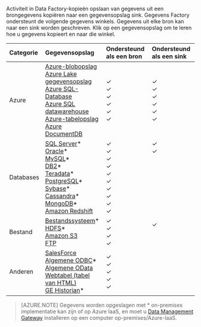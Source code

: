 Activiteit in Data Factory-kopieën opslaan van gegevens uit een brongegevens kopiëren naar een gegevensopslag sink. Gegevens Factory ondersteunt de volgende gegevens winkels. Gegevens uit elke bron kan naar een sink worden geschreven. Klik op een gegevensopslag om te leren hoe u gegevens kopieert en naar die winkel.

Categorie | Gegevensopslag | Ondersteund als een bron | Ondersteund als een sink
:------- | :--------- | :------------------ | :-----------------
Azure | [Azure-blobopslag](../articles/data-factory/data-factory-azure-blob-connector.md) <br/> [Azure Lake gegevensopslag](../articles/data-factory/data-factory-azure-datalake-connector.md) <br/> [Azure SQL-Database](../articles/data-factory/data-factory-azure-sql-connector.md) <br/> [Azure SQL datawarehouse](../articles/data-factory/data-factory-azure-sql-data-warehouse-connector.md) <br/> [Azure-tabelopslag](../articles/data-factory/data-factory-azure-table-connector.md) <br/> [Azure DocumentDB](../articles/data-factory/data-factory-azure-documentdb-connector.md) <br/> | ✓ <br/> ✓ <br/> ✓ <br/> ✓ <br/> ✓ <br/> ✓ | ✓ <br/> ✓ <br/> ✓ <br/> ✓ <br/> ✓ <br/> ✓
Databases | [SQL Server](../articles/data-factory/data-factory-sqlserver-connector.md)\* <br/> [Oracle](../articles/data-factory/data-factory-onprem-oracle-connector.md)\* <br/> [MySQL](../articles/data-factory/data-factory-onprem-mysql-connector.md)\* <br/> [DB2](../articles/data-factory/data-factory-onprem-db2-connector.md)\* <br/> [Teradata](../articles/data-factory/data-factory-onprem-teradata-connector.md)\* <br/> [PostgreSQL](../articles/data-factory/data-factory-onprem-postgresql-connector.md)\* <br/> [Sybase](../articles/data-factory/data-factory-onprem-sybase-connector.md)\* <br/>[Cassandra](../articles/data-factory/data-factory-onprem-cassandra-connector.md)\* <br/>[MongoDB](../articles/data-factory/data-factory-on-premises-mongodb-connector.md)\*<br/>[Amazon Redshift](../articles/data-factory/data-factory-amazon-redshift-connector.md) | ✓ <br/> ✓ <br/> ✓ <br/> ✓ <br/> ✓ <br/> ✓<br/> ✓ <br/> ✓ <br/> ✓ <br/> ✓ | ✓ <br/> ✓ <br/> &nbsp; <br/> &nbsp; <br/> &nbsp; <br/> &nbsp;<br/> &nbsp;<br/> &nbsp;<br/> &nbsp; <br/>&nbsp;
Bestand | [Bestandssysteem](../articles/data-factory/data-factory-onprem-file-system-connector.md)\* <br/> [HDFS](../articles/data-factory/data-factory-hdfs-connector.md)\* <br/> [Amazon S3](../articles/data-factory/data-factory-amazon-simple-storage-service-connector.md) <br/> [FTP](../articles/data-factory/data-factory-ftp-connector.md)| ✓ <br/> ✓ <br/> ✓ <br/> ✓ | ✓ <br/> &nbsp;<br/>&nbsp;
Anderen | [SalesForce](../articles/data-factory/data-factory-salesforce-connector.md)<br/> [Algemene ODBC](../articles/data-factory/data-factory-odbc-connector.md)\* <br/> [Algemene OData](../articles/data-factory/data-factory-odata-connector.md) <br/> [Webtabel (tabel van HTML)](../articles/data-factory/data-factory-web-table-connector.md) <br/> [GE Historian](../articles/data-factory/data-factory-odbc-connector.md#ge-historian-store)* | ✓ <br/> ✓ <br/> ✓ <br/> ✓ <br/> ✓  | &nbsp; <br/> &nbsp; <br/> &nbsp; <br/> &nbsp;<br/> &nbsp;<br/> &nbsp;

> [AZURE.NOTE] Gegevens worden opgeslagen met * on-premises implementatie kan zijn of op Azure IaaS, en moet u [Data Management Gateway](../articles/data-factory/data-factory-data-management-gateway.md) installeren op een computer op-premises/Azure-IaaS.


